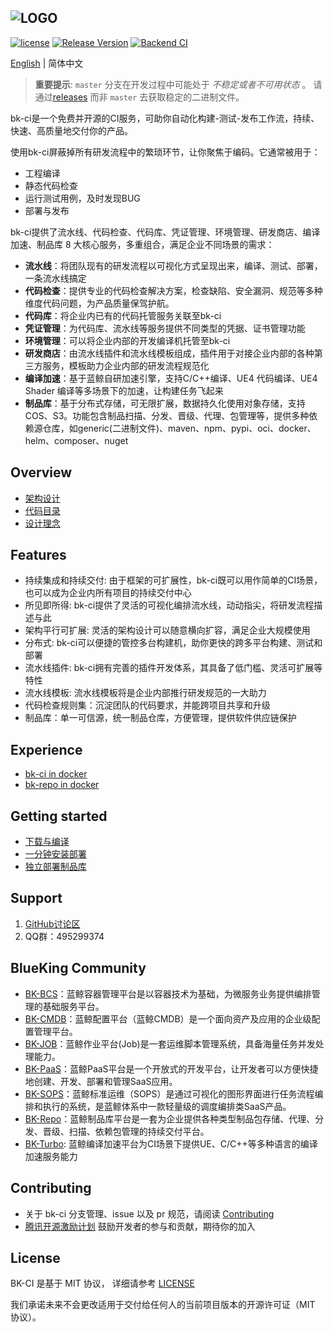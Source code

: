 ![LOGO](docs/resource/img/bkci_cn.png)
---
[![license](https://img.shields.io/badge/license-mit-brightgreen.svg?style=flat)](https://github.com/Tencent/bk-ci/blob/master/LICENSE.txt) [![Release Version](https://img.shields.io/github/v/release/Tencent/bk-ci?include_prereleases)](https://github.com/Tencent/bk-ci/releases) [![Backend CI](https://github.com/Tencent/bk-ci/workflows/Backend%20CI/badge.svg?branch=master)](https://img.shields.io/github/workflow/status/Tencent/bk-ci/Tag%20Realse)

[English](README_EN.md) | 简体中文

> **重要提示**: `master` 分支在开发过程中可能处于 *不稳定或者不可用状态* 。
请通过[releases](https://github.com/tencent/bk-ci/releases) 而非 `master` 去获取稳定的二进制文件。

bk-ci是一个免费并开源的CI服务，可助你自动化构建-测试-发布工作流，持续、快速、高质量地交付你的产品。

使用bk-ci屏蔽掉所有研发流程中的繁琐环节，让你聚焦于编码。它通常被用于：
- 工程编译
- 静态代码检查
- 运行测试用例，及时发现BUG
- 部署与发布

bk-ci提供了流水线、代码检查、代码库、凭证管理、环境管理、研发商店、编译加速、制品库 8 大核心服务，多重组合，满足企业不同场景的需求：
- **流水线**：将团队现有的研发流程以可视化方式呈现出来，编译、测试、部署，一条流水线搞定
- **代码检查**：提供专业的代码检查解决方案，检查缺陷、安全漏洞、规范等多种维度代码问题，为产品质量保驾护航。
- **代码库**：将企业内已有的代码托管服务关联至bk-ci
- **凭证管理**：为代码库、流水线等服务提供不同类型的凭据、证书管理功能
- **环境管理**：可以将企业内部的开发编译机托管至bk-ci
- **研发商店**：由流水线插件和流水线模板组成，插件用于对接企业内部的各种第三方服务，模板助力企业内部的研发流程规范化
- **编译加速**：基于蓝鲸自研加速引擎，支持C/C++编译、UE4 代码编译、UE4 Shader 编译等多场景下的加速，让构建任务飞起来
- **制品库**：基于分布式存储，可无限扩展，数据持久化使用对象存储，支持COS、S3。功能包含制品扫描、分发、晋级、代理、包管理等，提供多种依赖源仓库，如generic(二进制文件)、maven、npm、pypi、oci、docker、helm、composer、nuget

## Overview
- [架构设计](docs/overview/architecture.md)
- [代码目录](docs/overview/code_framework.md)
- [设计理念](docs/overview/design.md)

## Features
- 持续集成和持续交付: 由于框架的可扩展性，bk-ci既可以用作简单的CI场景，也可以成为企业内所有项目的持续交付中心
- 所见即所得:  bk-ci提供了灵活的可视化编排流水线，动动指尖，将研发流程描述与此
- 架构平行可扩展: 灵活的架构设计可以随意横向扩容，满足企业大规模使用
- 分布式: bk-ci可以便捷的管控多台构建机，助你更快的跨多平台构建、测试和部署
- 流水线插件: bk-ci拥有完善的插件开发体系，其具备了低门槛、灵活可扩展等特性
- 流水线模板: 流水线模板将是企业内部推行研发规范的一大助力
- 代码检查规则集：沉淀团队的代码要求，并能跨项目共享和升级
- 制品库：单一可信源，统一制品仓库，方便管理，提供软件供应链保护

## Experience
- [bk-ci in docker](https://hub.docker.com/r/blueking/bk-ci)
- [bk-repo in docker](https://hub.docker.com/r/bkrepo/bkrepo)

## Getting started
- [下载与编译](docs/overview/source_compile.md)
- [一分钟安装部署](docs/overview/installation.md)
- [独立部署制品库](docs/storage/README.md)

## Support
1. [GitHub讨论区](https://github.com/Tencent/bk-ci/discussions)
2. QQ群：495299374

## BlueKing Community
- [BK-BCS](https://github.com/Tencent/bk-bcs)：蓝鲸容器管理平台是以容器技术为基础，为微服务业务提供编排管理的基础服务平台。
- [BK-CMDB](https://github.com/Tencent/bk-cmdb)：蓝鲸配置平台（蓝鲸CMDB）是一个面向资产及应用的企业级配置管理平台。
- [BK-JOB](https://github.com/Tencent/bk-job)：蓝鲸作业平台(Job)是一套运维脚本管理系统，具备海量任务并发处理能力。
- [BK-PaaS](https://github.com/Tencent/bk-PaaS)：蓝鲸PaaS平台是一个开放式的开发平台，让开发者可以方便快捷地创建、开发、部署和管理SaaS应用。
- [BK-SOPS](https://github.com/Tencent/bk-sops)：蓝鲸标准运维（SOPS）是通过可视化的图形界面进行任务流程编排和执行的系统，是蓝鲸体系中一款轻量级的调度编排类SaaS产品。
- [BK-Repo](https://github.com/Tencentblueking/bk-repo)：蓝鲸制品库平台是一套为企业提供各种类型制品包存储、代理、分发、晋级、扫描、依赖包管理的持续交付平台。
- [BK-Turbo](https://github.com/Tencentblueking/bk-turbo): 蓝鲸编译加速平台为CI场景下提供UE、C/C++等多种语言的编译加速服务能力

## Contributing
- 关于 bk-ci 分支管理、issue 以及 pr 规范，请阅读 [Contributing](CONTRIBUTING.md)
- [腾讯开源激励计划](https://opensource.tencent.com/contribution) 鼓励开发者的参与和贡献，期待你的加入


## License
BK-CI 是基于 MIT 协议， 详细请参考 [LICENSE](LICENSE.txt)

我们承诺未来不会更改适用于交付给任何人的当前项目版本的开源许可证（MIT 协议）。
